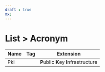 ```yaml
---
draft : true
mx:  
---
```


# List > Acronym
|Name|Tag|Extension
|-|-|-|
|Pki||**P**ublic **K**ey **I**nfrastructure|
<br>

